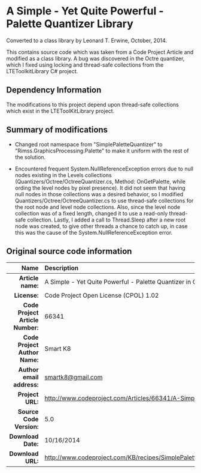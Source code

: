 A Simple - Yet Quite Powerful - Palette Quantizer Library
=========================================================
Converted to a class library by Leonard T. Erwine, October, 2014.

This contains source code which was taken from a Code Project Article and modified as a class library.
A bug was discovered in the Octre quantizer, which I fixed using locking and thread-safe collections from the LTEToolkitLibrary C# project.

Dependency Information
----------------------

The modifications to this project depend upon thread-safe collections which exist in the LTEToolKitLibrary project.

Summary of modifications
------------------------

- Changed root namespace from "SimplePaletteQuantizer" to "Rimss.GraphicsProcessing.Palette" to make it uniform with the rest of the solution.

- Encountered frequent System.NullReferenceException errors due to null nodes existing in the Levels collections
	(Quantizers/Octree/OctreeQuantizer.cs, Method: OnGetPalette, while ording the level nodes by pixel presence). It did not seem that having null nodes in those
	collections was a desired behavior, so I modified Quantizers/Octree/OctreeQuantizer.cs to use thread-safe collections for the root node and level node collections.
	Also, since the level node collection was of a fixed length, changed it to use a read-only thread-safe collection.
	Lastly, I added a call to Thread.Sleep after a new root node was created, to give other threads a chance to catch up, in case this was the cause
	of the System.NullReferenceException error.

Original source code information
--------------------------------

| Name                                          | Description                                                                                     |
| --------------------------------------------: | :---------------------------------------------------------------------------------------------- |
|                <strong>Article name:</strong> | A Simple - Yet Quite Powerful - Palette Quantizer in C#                                         |
|                     <strong>License:</strong> | Code Project Open License (CPOL) 1.02                                                           |
| <strong>Code Project Article Number:</strong> | 66341                                                                                           |
|    <strong>Code Project Author Name:</strong> | Smart K8                                                                                        |
|        <strong>Author email address:</strong> | smartk8@gmail.com                                                                               |
|                 <strong>Project URL:</strong> | http://www.codeproject.com/Articles/66341/A-Simple-Yet-Quite-Powerful-Palette-Quantizer-in-C    |
|         <strong>Source Code Version:</strong> | 5.0                                                                                             |
|               <strong>Download Date:</strong> | 10/16/2014                                                                                      |
|                <strong>Download URL:</strong> | http://www.codeproject.com/KB/recipes/SimplePaletteQuantizer/SimplePaletteQuantizerVS2010v5.zip |
